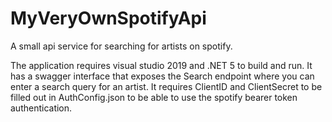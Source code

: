 # MyVeryOwnSpotifyApi
A small api service for searching for artists on spotify.

The application requires visual studio 2019 and .NET 5 to build and run.
It has a swagger interface that exposes the Search endpoint where you can enter a search query for an artist.
It requires ClientID and ClientSecret to be filled out in AuthConfig.json to be able to use the spotify bearer token authentication.
